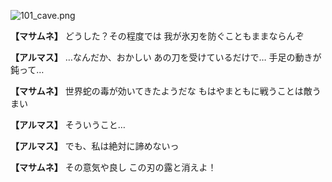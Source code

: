
![101_cave.png](../images/backgrounds/101_cave.png)

**【マサムネ】**
どうした？その程度では
我が氷刃を防ぐこともままならんぞ

**【アルマス】**
…なんだか、おかしい
あの刀を受けているだけで…
手足の動きが鈍って…

**【マサムネ】**
世界蛇の毒が効いてきたようだな
もはやまともに戦うことは敵うまい

**【アルマス】**
そういうこと…

**【アルマス】**
でも、私は絶対に諦めないっ

**【マサムネ】**
その意気や良し
この刃の露と消えよ！